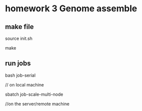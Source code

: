 # homework 3 Genome assemble

## make file

source init.sh

make

## run jobs

bash job-serial

// on local machine

sbatch job-scale-multi-node

//on the server/remote machine
